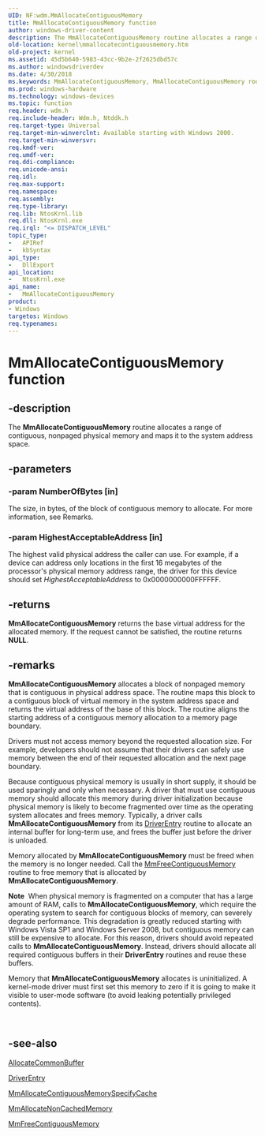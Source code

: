 ```yaml
---
UID: NF:wdm.MmAllocateContiguousMemory
title: MmAllocateContiguousMemory function
author: windows-driver-content
description: The MmAllocateContiguousMemory routine allocates a range of contiguous, nonpaged physical memory and maps it to the system address space.
old-location: kernel\mmallocatecontiguousmemory.htm
old-project: kernel
ms.assetid: 45d5b640-5983-43cc-9b2e-2f2625dbd57c
ms.author: windowsdriverdev
ms.date: 4/30/2018
ms.keywords: MmAllocateContiguousMemory, MmAllocateContiguousMemory routine [Kernel-Mode Driver Architecture], k106_33fb6610-08f3-4605-9511-72a2ec6fa442.xml, kernel.mmallocatecontiguousmemory, wdm/MmAllocateContiguousMemory
ms.prod: windows-hardware
ms.technology: windows-devices
ms.topic: function
req.header: wdm.h
req.include-header: Wdm.h, Ntddk.h
req.target-type: Universal
req.target-min-winverclnt: Available starting with Windows 2000.
req.target-min-winversvr: 
req.kmdf-ver: 
req.umdf-ver: 
req.ddi-compliance: 
req.unicode-ansi: 
req.idl: 
req.max-support: 
req.namespace: 
req.assembly: 
req.type-library: 
req.lib: NtosKrnl.lib
req.dll: NtosKrnl.exe
req.irql: "<= DISPATCH_LEVEL"
topic_type:
-	APIRef
-	kbSyntax
api_type:
-	DllExport
api_location:
-	NtosKrnl.exe
api_name:
-	MmAllocateContiguousMemory
product:
- Windows
targetos: Windows
req.typenames: 
---
```


# MmAllocateContiguousMemory function


## -description


The <b>MmAllocateContiguousMemory</b> routine allocates a range of contiguous, nonpaged physical memory and maps it to the system address space.


## -parameters




### -param NumberOfBytes [in]

The size, in bytes, of the block of contiguous memory to allocate. For more information, see Remarks.


### -param HighestAcceptableAddress [in]

The highest valid physical address the caller can use. For example, if a device can address only locations in the first 16 megabytes of the processor's physical memory address range, the driver for this device should set <i>HighestAcceptableAddress</i> to 0x0000000000FFFFFF.


## -returns



<b>MmAllocateContiguousMemory</b> returns the base virtual address for the allocated memory. If the request cannot be satisfied, the routine returns <b>NULL</b>.




## -remarks



<b>MmAllocateContiguousMemory</b> allocates a block of nonpaged memory that is contiguous in physical address space. The routine maps this block to a contiguous block of virtual memory in the system address space and returns the virtual address of the base of this block. The routine aligns the starting address of a contiguous memory allocation to a memory page boundary.

Drivers must not access memory beyond the requested allocation size. For example, developers should not assume that their drivers can safely use memory between the end of their requested allocation and the next page boundary.

Because contiguous physical memory is usually in short supply, it should be used sparingly and only when necessary. A driver that must use contiguous memory should allocate this memory during driver initialization because physical memory is likely to become fragmented over time as the operating system allocates and frees memory. Typically, a driver calls <b>MmAllocateContiguousMemory</b> from its <a href="https://msdn.microsoft.com/library/windows/hardware/ff552644">DriverEntry</a> routine to allocate an internal buffer for long-term use, and frees the buffer just before the driver is unloaded.

Memory allocated by <b>MmAllocateContiguousMemory</b> must be freed when the memory is no longer needed. Call the <a href="https://msdn.microsoft.com/library/windows/hardware/ff554503">MmFreeContiguousMemory</a> routine to free memory that is allocated by <b>MmAllocateContiguousMemory</b>.

<div class="alert"><b>Note</b>  When physical memory is fragmented on a computer that has a large amount of RAM, calls to <b>MmAllocateContiguousMemory</b>, which require the operating system to search for contiguous blocks of memory, can severely degrade performance. This degradation is greatly reduced starting with Windows Vista SP1 and Windows Server 2008, but contiguous memory can still be expensive to allocate. For this reason, drivers should avoid repeated calls to <b>MmAllocateContiguousMemory</b>. Instead, drivers should allocate all required contiguous buffers in their <b>DriverEntry</b> routines and reuse these buffers.<p class="note">Memory that <b>MmAllocateContiguousMemory</b> allocates is uninitialized. A kernel-mode driver must first set this memory to zero if it is going to make it visible to user-mode software (to avoid leaking potentially privileged contents).

</div>
<div> </div>



## -see-also




<a href="https://msdn.microsoft.com/library/windows/hardware/ff540575">AllocateCommonBuffer</a>



<a href="https://msdn.microsoft.com/library/windows/hardware/ff552644">DriverEntry</a>



<a href="https://msdn.microsoft.com/library/windows/hardware/ff554464">MmAllocateContiguousMemorySpecifyCache</a>



<a href="https://msdn.microsoft.com/library/windows/hardware/ff554479">MmAllocateNonCachedMemory</a>



<a href="https://msdn.microsoft.com/library/windows/hardware/ff554503">MmFreeContiguousMemory</a>
 

 

